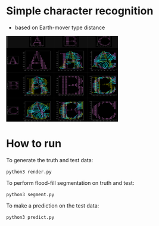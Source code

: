 # Simple character recognition
* based on Earth-mover type distance

<img src="fig/table.png" width="300px">

# How to run
To generate the truth and test data:

```
python3 render.py
```

To perform flood-fill segmentation on truth and test:

```
python3 segment.py
```

To make a prediction on the test data:

```
python3 predict.py
```


